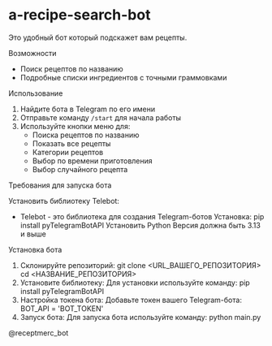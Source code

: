 # a-recipe-search-bot
Это удобный бот который подскажет вам рецепты.

Возможности

- Поиск рецептов по названию
- Подробные списки ингредиентов с точными граммовками

Использование

1. Найдите бота в Telegram по его имени
2. Отправьте команду `/start` для начала работы
3. Используйте кнопки меню для:
   - Поиска рецептов по названию
   - Показать все рецепты
   - Категории рецептов
   - Выбор по времени приготовления 
   - Выбор случайного рецепта

  
Требования для запуска бота

Установить библиотеку Telebot:
- Telebot - это библиотека для создания Telegram-ботов
Установка: pip install pyTelegramBotAPI
Установить Python Версия должна быть 3.13 и выше

Установка бота
1. Склонируйте репозиторий:
git clone <URL_ВАШЕГО_РЕПОЗИТОРИЯ>
cd <НАЗВАНИЕ_РЕПОЗИТОРИЯ>
2. Установите библиотеку: Для установки используйте команду:
pip install pyTelegramBotAPI
3. Настройка токена бота: Добавьте токен вашего Telegram-бота:
BOT_API = 'BOT_TOKEN'
4. Запуск бота: Для запуска бота используйте команду:
python main.py

 @receptmerc_bot

